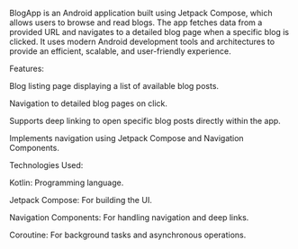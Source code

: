 BlogApp is an Android application built using Jetpack Compose, which allows users to browse and read blogs. The app fetches data from a provided URL and navigates to a detailed blog page when a specific blog is clicked. It uses modern Android development tools and architectures to provide an efficient, scalable, and user-friendly experience.

Features:

Blog listing page displaying a list of available blog posts.

Navigation to detailed blog pages on click.

Supports deep linking to open specific blog posts directly within the app.

Implements navigation using Jetpack Compose and Navigation Components.

Technologies Used:

Kotlin: Programming language.

Jetpack Compose: For building the UI.

Navigation Components: For handling navigation and deep links.

Coroutine: For background tasks and asynchronous operations.
